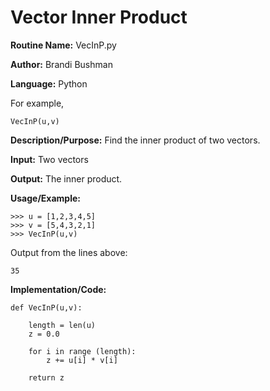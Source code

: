 # Vector Inner Product

**Routine Name:**           VecInP.py

**Author:** Brandi Bushman

**Language:** Python

For example,

    VecInP(u,v)

**Description/Purpose:** Find the inner product of two vectors.

**Input:** Two vectors

**Output:** The inner product.

**Usage/Example:**
~~~
>>> u = [1,2,3,4,5]
>>> v = [5,4,3,2,1]
>>> VecInP(u,v)
~~~      
Output from the lines above:
~~~
35
~~~

**Implementation/Code:**
 
~~~
def VecInP(u,v):
    
    length = len(u)
    z = 0.0

    for i in range (length):
        z += u[i] * v[i]
    
    return z

~~~


